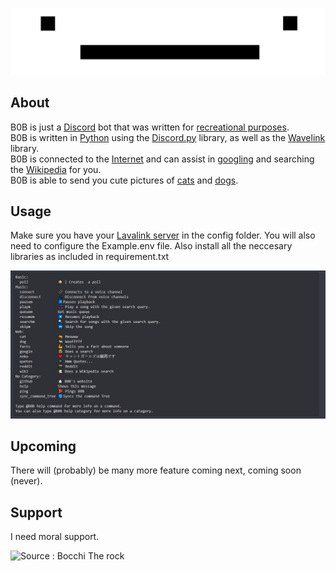 ![B0B](assets/B0B.jpg)

##  About

B0B is just a [Discord][discord] bot that was written for [recreational purposes][recreation].<br>
B0B is written in [Python][python] using the [Discord.py][discordpy] library, as well as the [Wavelink][wavelink] library. <br>
B0B is connected to the [Internet][internet] and can assist in [googling][google] and searching the [Wikipedia][wikipedia] for you.<br>
B0B is able to send you cute pictures of [cats][cat] and [dogs][dog].

## Usage
  Make sure you have your [Lavalink server][lavalink] in the config folder.
 You will also need to configure the Example.env file. Also install all the neccesary libraries as included in requirement.txt

![A screenshot of 'help', because I'm too lazy to construct a table](assets/Usage.jpg)

## Upcoming
There will (probably) be many more feature coming next, coming soon (never).

## Support
I need moral support.

<img src="https://media.tenor.com/qkPV6_DL-NAAAAAd/bocchi-the-rock-bocchi.gif" width="800" height="40" alt="Source : Bocchi The rock" />


<!------ LINKS ------>
<!--- Concepts --->
[recreation]:https://en.wikipedia.org/wiki/Recreation
[internet]:https://en.wikipedia.org/wiki/Internet
[discord]:https://discord.com/
[google]:https://www.google.com/
[wikipedia]:https://en.wikipedia.org/wiki/Wikipedia
[cat]:https://en.meming.world/images/en/b/b9/Cursed_Cat.jpg
[dog]:https://en.wikipedia.org/wiki/Man%27s_best_friend

<!--- Github ---->
[python]:https://www.python.org/
[discordpy]: https://github.com/Rapptz/discord.py
[wavelink]: https://github.com/PythonistaGuild/Wavelink
[lavalink]:https://github.com/freyacodes/Lavalink#server-configuration